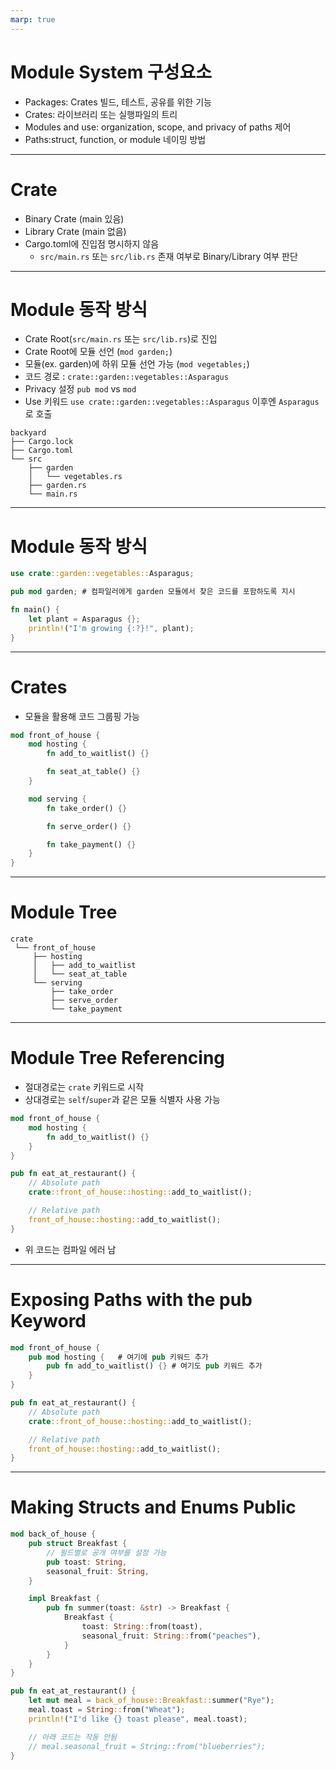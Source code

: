 ```yaml
---
marp: true
---
```


# Module System 구성요소

- Packages: Crates 빌드, 테스트, 공유를 위한 기능
- Crates: 라이브러리 또는 실행파일의 트리
- Modules and use: organization, scope, and privacy of paths 제어
- Paths:struct, function, or module 네이밍 방법

---

# Crate

- Binary Crate (main 있음)
- Library Crate (main 없음)
- Cargo.toml에 진입점 명시하지 않음
    - `src/main.rs` 또는 `src/lib.rs` 존재 여부로 Binary/Library 여부 판단

---

# Module 동작 방식

- Crate Root(`src/main.rs` 또는 `src/lib.rs`)로 진입
- Crate Root에 모듈 선언 (`mod garden;`)
- 모듈(ex. garden)에 하위 모듈 선언 가능 (`mod vegetables;`)
- 코드 경로 : `crate::garden::vegetables::Asparagus`
- Privacy 설정 `pub mod` vs `mod`
- Use 키워드 `use crate::garden::vegetables::Asparagus` 이후엔 `Asparagus`로 호출

```
backyard
├── Cargo.lock
├── Cargo.toml
└── src
    ├── garden
    │   └── vegetables.rs
    ├── garden.rs
    └── main.rs
```

--- 

# Module 동작 방식

```rs
use crate::garden::vegetables::Asparagus;

pub mod garden; # 컴파일러에게 garden 모듈에서 찾은 코드를 포함하도록 지시

fn main() {
    let plant = Asparagus {};
    println!("I'm growing {:?}!", plant);
}
```

---

# Crates

- 모듈을 활용해 코드 그룹핑 가능
```rs
mod front_of_house {
    mod hosting {
        fn add_to_waitlist() {}

        fn seat_at_table() {}
    }

    mod serving {
        fn take_order() {}

        fn serve_order() {}

        fn take_payment() {}
    }
}
```

---

# Module Tree

```
crate
 └── front_of_house
     ├── hosting
     │   ├── add_to_waitlist
     │   └── seat_at_table
     └── serving
         ├── take_order
         ├── serve_order
         └── take_payment
```

---

# Module Tree Referencing

- 절대경로는 `crate` 키워드로 시작
- 상대경로는 `self`/`super`과 같은 모듈 식별자 사용 가능
```rs
mod front_of_house {
    mod hosting {
        fn add_to_waitlist() {}
    }
}

pub fn eat_at_restaurant() {
    // Absolute path
    crate::front_of_house::hosting::add_to_waitlist();

    // Relative path
    front_of_house::hosting::add_to_waitlist();
}
```
- 위 코드는 컴파일 에러 남

---

# Exposing Paths with the pub Keyword

```rs
mod front_of_house {
    pub mod hosting {   # 여기에 pub 키워드 추가
        pub fn add_to_waitlist() {} # 여기도 pub 키워드 추가
    }
}

pub fn eat_at_restaurant() {
    // Absolute path
    crate::front_of_house::hosting::add_to_waitlist();

    // Relative path
    front_of_house::hosting::add_to_waitlist();
}
```

---

# Making Structs and Enums Public

```rs
mod back_of_house {
    pub struct Breakfast {
        // 필드별로 공개 여부를 설정 가능
        pub toast: String,
        seasonal_fruit: String,
    }

    impl Breakfast {
        pub fn summer(toast: &str) -> Breakfast {
            Breakfast {
                toast: String::from(toast),
                seasonal_fruit: String::from("peaches"),
            }
        }
    }
}

pub fn eat_at_restaurant() {
    let mut meal = back_of_house::Breakfast::summer("Rye");
    meal.toast = String::from("Wheat");
    println!("I'd like {} toast please", meal.toast);

    // 아래 코드는 작동 안됨
    // meal.seasonal_fruit = String::from("blueberries");
}
```